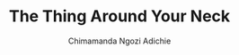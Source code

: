 ---
title: The Thing Around Your Neck
author: Chimamanda Ngozi Adichie
readingDate: 2015-01-23
purchaseLink:
---